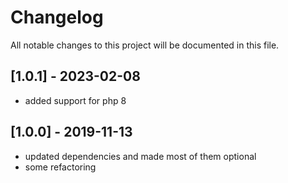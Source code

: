 # Changelog
All notable changes to this project will be documented in this file.

## [1.0.1] - 2023-02-08
- added support for php 8

## [1.0.0] - 2019-11-13
- updated dependencies and made most of them optional
- some refactoring
